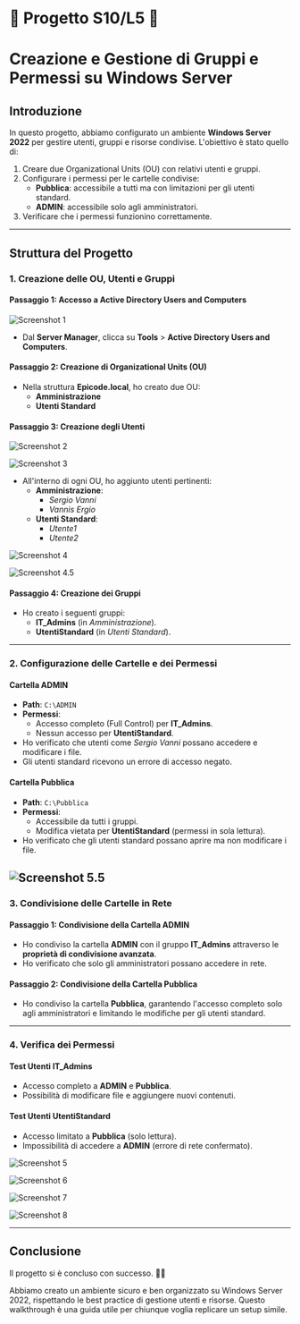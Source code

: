 # 📐 Progetto S10/L5 📐
# Creazione e Gestione di Gruppi e Permessi su Windows Server

## Introduzione
In questo progetto, abbiamo configurato un ambiente **Windows Server 2022** per gestire utenti, gruppi e risorse condivise. L'obiettivo è stato quello di:

1. Creare due Organizational Units (OU) con relativi utenti e gruppi.
2. Configurare i permessi per le cartelle condivise:
   - **Pubblica**: accessibile a tutti ma con limitazioni per gli utenti standard.
   - **ADMIN**: accessibile solo agli amministratori.
3. Verificare che i permessi funzionino correttamente.

---

## Struttura del Progetto

### 1. Creazione delle OU, Utenti e Gruppi

#### Passaggio 1: Accesso a Active Directory Users and Computers
![Screenshot 1](./Screen/1.png)

- Dal **Server Manager**, clicca su **Tools** > **Active Directory Users and Computers**.

#### Passaggio 2: Creazione di Organizational Units (OU)
- Nella struttura **Epicode.local**, ho creato due OU:
  - **Amministrazione**
  - **Utenti Standard**

#### Passaggio 3: Creazione degli Utenti
![Screenshot 2](./Screen/2.png)

![Screenshot 3](./Screen/3.png)

- All'interno di ogni OU, ho aggiunto utenti pertinenti:
  - **Amministrazione**:
    - *Sergio Vanni*
    - *Vannis Ergio*
  - **Utenti Standard**:
    - *Utente1*
    - *Utente2*

![Screenshot 4](./Screen/4.png)

![Screenshot 4.5](./Screen/4.5.png)


#### Passaggio 4: Creazione dei Gruppi

- Ho creato i seguenti gruppi:
  - **IT_Admins** (in *Amministrazione*).
  - **UtentiStandard** (in *Utenti Standard*).

---

### 2. Configurazione delle Cartelle e dei Permessi

#### Cartella **ADMIN**

- **Path**: `C:\ADMIN`
- **Permessi**:
  - Accesso completo (Full Control) per **IT_Admins**.
  - Nessun accesso per **UtentiStandard**.
- Ho verificato che utenti come *Sergio Vanni* possano accedere e modificare i file.
- Gli utenti standard ricevono un errore di accesso negato.

#### Cartella **Pubblica**
- **Path**: `C:\Pubblica`
- **Permessi**:
  - Accessibile da tutti i gruppi.
  - Modifica vietata per **UtentiStandard** (permessi in sola lettura).
- Ho verificato che gli utenti standard possano aprire ma non modificare i file.

![Screenshot 5.5](./Screen/5.5.png)
---

### 3. Condivisione delle Cartelle in Rete

#### Passaggio 1: Condivisione della Cartella **ADMIN**


- Ho condiviso la cartella **ADMIN** con il gruppo **IT_Admins** attraverso le **proprietà di condivisione avanzata**.
- Ho verificato che solo gli amministratori possano accedere in rete.

#### Passaggio 2: Condivisione della Cartella **Pubblica**
- Ho condiviso la cartella **Pubblica**, garantendo l'accesso completo solo agli amministratori e limitando le modifiche per gli utenti standard.

---

### 4. Verifica dei Permessi

#### Test Utenti **IT_Admins**
- Accesso completo a **ADMIN** e **Pubblica**.
- Possibilità di modificare file e aggiungere nuovi contenuti.

#### Test Utenti **UtentiStandard**
- Accesso limitato a **Pubblica** (solo lettura).
- Impossibilità di accedere a **ADMIN** (errore di rete confermato).

![Screenshot 5](./Screen/5.png)

![Screenshot 6](./Screen/6.png)

![Screenshot 7](./Screen/7.png)

![Screenshot 8](./Screen/8.png)


---

## Conclusione

Il progetto si è concluso con successo. 💪🎉

Abbiamo creato un ambiente sicuro e ben organizzato su Windows Server 2022, rispettando le best practice di gestione utenti e risorse. Questo walkthrough è una guida utile per chiunque voglia replicare un setup simile.
